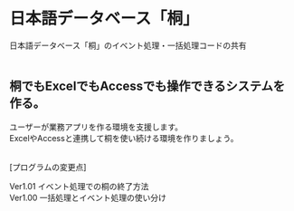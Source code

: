 # 日本語データベース「桐」
日本語データベース「桐」のイベント処理・一括処理コードの共有
<br/><br/>
 
## 桐でもExcelでもAccessでも操作できるシステムを作る。
ユーザーが業務アプリを作る環境を支援します。<br/>
ExcelやAccessと連携して桐を使い続ける環境を作りましょう。<br/>
<br/>

[プログラムの変更点]
<!--'[Ver1.00  一括処理とイベント処理の使い分け](#) -->
Ver1.01  イベント処理での桐の終了方法<br/>
Ver1.00  一括処理とイベント処理の使い分け<br/>
